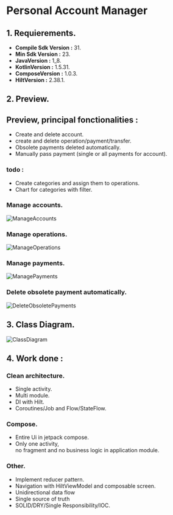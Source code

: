 # Personal Account Manager

 ## 1. Requierements.

+ **Compile Sdk Version :** 31.
+ **Min Sdk Version :** 23.
+ **JavaVersion :** 1_8.
+ **KotlinVersion :** 1.5.31.
+ **ComposeVersion :** 1.0.3.
+ **HiltVersion :** 2.38.1.

## 2. Preview.
  

   ## Preview, principal fonctionalities :
  + Create and delete account.
  + create and delete operation/payment/transfer.
  + Obsolete payments deleted automatically.
  + Manually pass payment (single or all payments for account).
  ### todo :
  + Create categories and assign them to operations.
  + Chart for categories with filter.

### Manage accounts.

![ManageAccounts](preview/addAccount.gif)

### Manage operations.

![ManageOperations](preview/addOperation.gif)

### Manage payments.

![ManagePayments](preview/managePayment.gif)

### Delete obsolete payment automatically.

![DeleteObsoletePayments](preview/deleteObsoletePayment.gif)

## 3. Class Diagram.

![ClassDiagram](preview/classDiagram.png)

  

## 4. Work done :

### Clean architecture.
+ Single activity.
+ Multi module.
+ DI with Hilt.
+ Coroutines/Job and Flow/StateFlow.

### Compose.
+ Entire Ui in jetpack compose.
+ Only one activity, no fragment and no business logic in application module.

### Other.
+ Implement reducer pattern.
+ Navigation with HiltViewModel and composable screen.
+ Unidirectional data flow
+ Single source of truth
+ SOLID/DRY/Single Responsibility/IOC.
